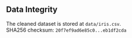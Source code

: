 ## Data Integrity
The cleaned dataset is stored at `data/iris.csv`.  
SHA256 checksum: `20f7ef9ad6e85c0...eb1df2cda`